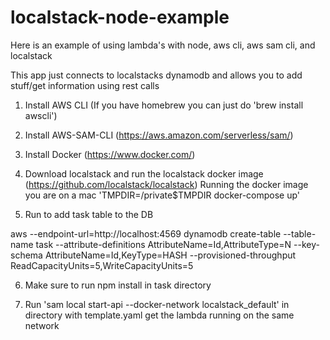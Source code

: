# localstack-node-example
Here is an example of using lambda's with node, aws cli, aws sam cli, and localstack

This app just connects to localstacks dynamodb and allows you to add stuff/get information using rest calls

1) Install AWS CLI  (If you have homebrew you can just do 'brew install awscli')

2) Install AWS-SAM-CLI (https://aws.amazon.com/serverless/sam/)

3) Install Docker (https://www.docker.com/)

4) Download localstack and run the localstack docker image (https://github.com/localstack/localstack) Running the docker image you are on a mac 'TMPDIR=/private$TMPDIR docker-compose up'

5) Run to add task table to the DB

aws --endpoint-url=http://localhost:4569 dynamodb create-table --table-name task --attribute-definitions AttributeName=Id,AttributeType=N --key-schema AttributeName=Id,KeyType=HASH --provisioned-throughput ReadCapacityUnits=5,WriteCapacityUnits=5

6) Make sure to run npm install in task directory

7) Run 'sam local start-api --docker-network localstack_default' in directory with template.yaml get the lambda running on the same network

